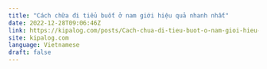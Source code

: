 ```yaml
---
title: "Cách chữa đi tiểu buốt ở nam giới hiệu quả nhanh nhất"
date: 2022-12-28T09:06:46Z
link: https://kipalog.com/posts/Cach-chua-di-tieu-buot-o-nam-gioi-hieu-qua-nhanh-nhat?utm_medium=RSS&utm_source=news.12bit.vn
site: kipalog.com
language: Vietnamese
draft: false
---
```

